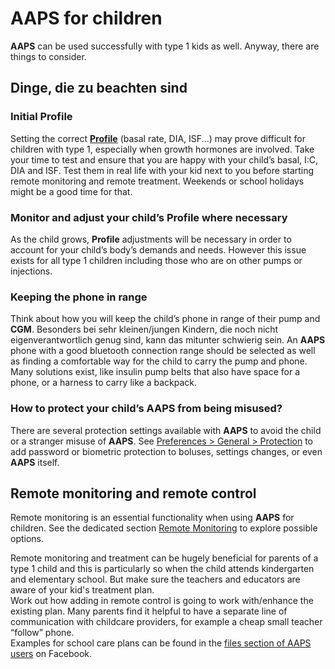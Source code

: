 # AAPS for children

**AAPS** can be used successfully with type 1 kids as well. Anyway, there are things to consider.

## Dinge, die zu beachten sind

### Initial Profile

Setting the correct [**Profile**](../SettingUpAaps/YourAapsProfile.md) (basal rate, DIA, ISF...) may prove difficult for children with type 1, especially when growth hormones are involved. Take your time to test and ensure that you are happy with your child’s basal, I:C, DIA and ISF. Test them in real life with your kid next to you before starting remote monitoring and remote treatment. Weekends or school holidays might be a good time for that.<br/>

### Monitor and adjust your child’s Profile where necessary

As the child grows, **Profile** adjustments will be necessary in order to account for your child’s body’s demands and needs. However this issue exists for all type 1 children including those who are on other pumps or injections.

### Keeping the phone in range

Think about how you will keep the child’s phone in range of their pump and **CGM**. Besonders bei sehr kleinen/jungen Kindern, die noch nicht eigenverantwortlich genug sind, kann das mitunter schwierig sein. An **AAPS** phone with a good bluetooth connection range should be selected as well as finding a comfortable way for the child to carry the pump and phone. Many solutions exist, like insulin pump belts that also have space for a phone, or a harness to carry like a backpack.

### How to protect your child’s AAPS from being misused?

There are several protection settings available with **AAPS** to avoid the child or a stranger misuse of **AAPS**. See [Preferences > General > Protection](#Preferences-protection) to add password or biometric protection to boluses, settings changes, or even **AAPS** itself.

## Remote monitoring and remote control

Remote monitoring is an essential functionality when using **AAPS** for children. See the dedicated section [Remote Monitoring](../RemoteFeatures/RemoteMonitoring.md) to explore possible options.

Remote monitoring and treatment can be hugely beneficial for parents of a type 1 child and this is particularly so when the child attends kindergarten and elementary school. But make sure the teachers and educators are aware of your kid's treatment plan.<br/> Work out how adding in remote control is going to work with/enhance the existing plan. Many parents find it helpful to have a separate line of communication with childcare providers, for example a cheap small teacher “follow” phone.<br/> Examples for school care plans can be found in the [files section of AAPS users](https://www.facebook.com/groups/AndroidAPSUsers/files/) on Facebook. 